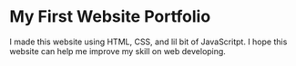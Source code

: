 # My First Website Portfolio
I made this website using HTML, CSS, and lil bit of JavaScritpt. I hope this website can help me improve my skill on web developing. 
